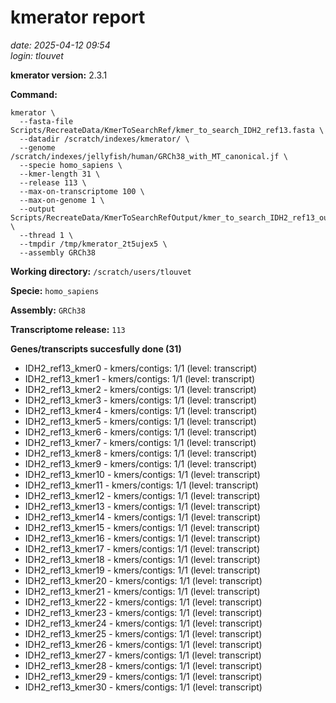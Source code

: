# kmerator report
*date: 2025-04-12 09:54*  
*login: tlouvet*

**kmerator version:** 2.3.1

**Command:**

```
kmerator \
  --fasta-file Scripts/RecreateData/KmerToSearchRef/kmer_to_search_IDH2_ref13.fasta \
  --datadir /scratch/indexes/kmerator/ \
  --genome /scratch/indexes/jellyfish/human/GRCh38_with_MT_canonical.jf \
  --specie homo_sapiens \
  --kmer-length 31 \
  --release 113 \
  --max-on-transcriptome 100 \
  --max-on-genome 1 \
  --output Scripts/RecreateData/KmerToSearchRefOutput/kmer_to_search_IDH2_ref13_output \
  --thread 1 \
  --tmpdir /tmp/kmerator_2t5ujex5 \
  --assembly GRCh38
```

**Working directory:** `/scratch/users/tlouvet`

**Specie:** `homo_sapiens`

**Assembly:** `GRCh38`

**Transcriptome release:** `113`

**Genes/transcripts succesfully done (31)**

- IDH2_ref13_kmer0 - kmers/contigs: 1/1 (level: transcript)
- IDH2_ref13_kmer1 - kmers/contigs: 1/1 (level: transcript)
- IDH2_ref13_kmer2 - kmers/contigs: 1/1 (level: transcript)
- IDH2_ref13_kmer3 - kmers/contigs: 1/1 (level: transcript)
- IDH2_ref13_kmer4 - kmers/contigs: 1/1 (level: transcript)
- IDH2_ref13_kmer5 - kmers/contigs: 1/1 (level: transcript)
- IDH2_ref13_kmer6 - kmers/contigs: 1/1 (level: transcript)
- IDH2_ref13_kmer7 - kmers/contigs: 1/1 (level: transcript)
- IDH2_ref13_kmer8 - kmers/contigs: 1/1 (level: transcript)
- IDH2_ref13_kmer9 - kmers/contigs: 1/1 (level: transcript)
- IDH2_ref13_kmer10 - kmers/contigs: 1/1 (level: transcript)
- IDH2_ref13_kmer11 - kmers/contigs: 1/1 (level: transcript)
- IDH2_ref13_kmer12 - kmers/contigs: 1/1 (level: transcript)
- IDH2_ref13_kmer13 - kmers/contigs: 1/1 (level: transcript)
- IDH2_ref13_kmer14 - kmers/contigs: 1/1 (level: transcript)
- IDH2_ref13_kmer15 - kmers/contigs: 1/1 (level: transcript)
- IDH2_ref13_kmer16 - kmers/contigs: 1/1 (level: transcript)
- IDH2_ref13_kmer17 - kmers/contigs: 1/1 (level: transcript)
- IDH2_ref13_kmer18 - kmers/contigs: 1/1 (level: transcript)
- IDH2_ref13_kmer19 - kmers/contigs: 1/1 (level: transcript)
- IDH2_ref13_kmer20 - kmers/contigs: 1/1 (level: transcript)
- IDH2_ref13_kmer21 - kmers/contigs: 1/1 (level: transcript)
- IDH2_ref13_kmer22 - kmers/contigs: 1/1 (level: transcript)
- IDH2_ref13_kmer23 - kmers/contigs: 1/1 (level: transcript)
- IDH2_ref13_kmer24 - kmers/contigs: 1/1 (level: transcript)
- IDH2_ref13_kmer25 - kmers/contigs: 1/1 (level: transcript)
- IDH2_ref13_kmer26 - kmers/contigs: 1/1 (level: transcript)
- IDH2_ref13_kmer27 - kmers/contigs: 1/1 (level: transcript)
- IDH2_ref13_kmer28 - kmers/contigs: 1/1 (level: transcript)
- IDH2_ref13_kmer29 - kmers/contigs: 1/1 (level: transcript)
- IDH2_ref13_kmer30 - kmers/contigs: 1/1 (level: transcript)
